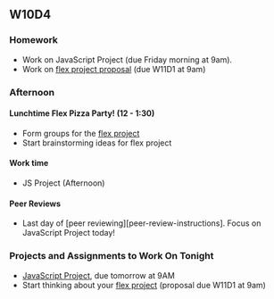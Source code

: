 ## W10D4
### Homework
* Work on JavaScript Project (due Friday morning at 9am).
* Work on [flex project proposal][flex-sample-proposal] (due W11D1 at 9am)


### Afternoon

#### Lunchtime Flex Pizza Party! (12 - 1:30)
* Form groups for the [flex project][flex-project]
* Start brainstorming ideas for flex project

#### Work time
* JS Project (Afternoon)

#### Peer Reviews
* Last day of [peer reviewing][peer-review-instructions]. Focus on JavaScript Project today!

### Projects and Assignments to Work On Tonight
* [JavaScript Project][js-project], due tomorrow at 9AM
* Start thinking about your [flex project][flex-project] (proposal due W11D1 at 9am)


<!-- LINKS -->
<!-- Job Search Projects -->
[js-project]: ../projects/js-project/js-project.md
[flex-project]: ../projects/flex-project/flex-project.md
[flex-sample-proposal]: https://github.com/appacademy/sf-job-search-curriculum/blob/master/projects/flex-project/flex-sample-proposal2/README.md

<!-- Internal Resources -->
[Jobberwocky]: http://progress.appacademy.io/jobberwocky
